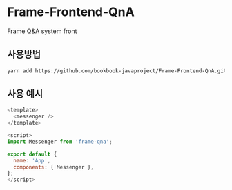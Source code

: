 # Frame-Frontend-QnA

Frame Q&amp;A system front

## 사용방법

```zsh
yarn add https://github.com/bookbook-javaproject/Frame-Frontend-QnA.git
```

## 사용 예시

```js
<template>
  <messenger />
</template>

<script>
import Messenger from 'frame-qna';

export default {
  name: 'App',
  components: { Messenger },
};
</script>
```
